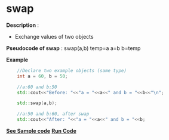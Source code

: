 # swap

**Description** :
- Exchange values of two objects

**Pseudocode of swap** :
swap(a,b)
	temp=a
	a=b
	b=temp

**Example**
```cpp
	//Declare two example objects (same type)
	int a = 60, b = 50;

	//a:60 and b:50
	std::cout<<"Before: "<<"a = "<<a<<" and b = "<<b<<"\n";

	std::swap(a,b); 	

	//a:50 and b:60, after swap
	std::cout<<"After: "<<"a = "<<a<<" and b = "<<b;

```
**[See Sample code](../snippets/algorithm/swap.cpp)**
**[Run Code](https://rextester.com/TYQP43703)**
